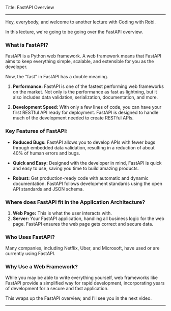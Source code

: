 Title: FastAPI Overview

---

Hey, everybody, and welcome to another lecture with Coding with Robi.

In this lecture, we're going to be going over the FastAPI overview.

### What is FastAPI?

FastAPI is a Python web framework. A web framework means that FastAPI aims to keep everything simple, scalable, and extensible for you as the developer.

Now, the "fast" in FastAPI has a double meaning.

1. **Performance:** FastAPI is one of the fastest performing web frameworks on the market. Not only is the performance as fast as lightning, but it also includes data validation, serialization, documentation, and more.

2. **Development Speed:** With only a few lines of code, you can have your first RESTful API ready for deployment. FastAPI is designed to handle much of the development needed to create RESTful APIs.

### Key Features of FastAPI:

- **Reduced Bugs:** FastAPI allows you to develop APIs with fewer bugs through embedded data validation, resulting in a reduction of about 40% of human errors and bugs.

- **Quick and Easy:** Designed with the developer in mind, FastAPI is quick and easy to use, saving you time to build amazing products.

- **Robust:** Get production-ready code with automatic and dynamic documentation. FastAPI follows development standards using the open API standards and JSON schema.

### Where does FastAPI fit in the Application Architecture?

1. **Web Page:** This is what the user interacts with.
2. **Server:** Your FastAPI application, handling all business logic for the web page. FastAPI ensures the web page gets correct and secure data.

### Who Uses FastAPI?

Many companies, including Netflix, Uber, and Microsoft, have used or are currently using FastAPI.

### Why Use a Web Framework?

While you may be able to write everything yourself, web frameworks like FastAPI provide a simplified way for rapid development, incorporating years of development for a secure and fast application.

This wraps up the FastAPI overview, and I'll see you in the next video.

---
